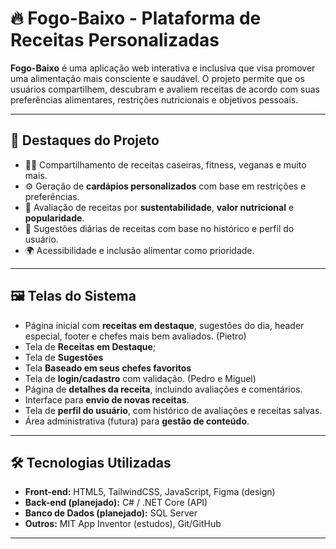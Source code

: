 # 🔥 Fogo-Baixo - Plataforma de Receitas Personalizadas

**Fogo-Baixo** é uma aplicação web interativa e inclusiva que visa promover uma alimentação mais consciente e saudável. O projeto permite que os usuários compartilhem, descubram e avaliem receitas de acordo com suas preferências alimentares, restrições nutricionais e objetivos pessoais.

---

## 🌟 Destaques do Projeto

- 👨‍🍳 Compartilhamento de receitas caseiras, fitness, veganas e muito mais.
- ⚙️ Geração de **cardápios personalizados** com base em restrições e preferências.
- 🥗 Avaliação de receitas por **sustentabilidade**, **valor nutricional** e **popularidade**.
- 🔔 Sugestões diárias de receitas com base no histórico e perfil do usuário.
- 🌍 Acessibilidade e inclusão alimentar como prioridade.

---

## 🖼️ Telas do Sistema

- Página inicial com **receitas em destaque**, sugestões do dia, header especial, footer e chefes mais bem avaliados. (Pietro)
- Tela de **Receitas em Destaque**;
- Tela de **Sugestões**
- Tela **Baseado em seus chefes favoritos**
- Tela de **login/cadastro** com validação. (Pedro e Miguel)
- Página de **detalhes da receita**, incluindo avaliações e comentários.
- Interface para **envio de novas receitas**.
- Tela de **perfil do usuário**, com histórico de avaliações e receitas salvas.
- Área administrativa (futura) para **gestão de conteúdo**.

---

## 🛠️ Tecnologias Utilizadas

- **Front-end:** HTML5, TailwindCSS, JavaScript, Figma (design)
- **Back-end (planejado):** C# / .NET Core (API)
- **Banco de Dados (planejado):** SQL Server
- **Outros:** MIT App Inventor (estudos), Git/GitHub

---
